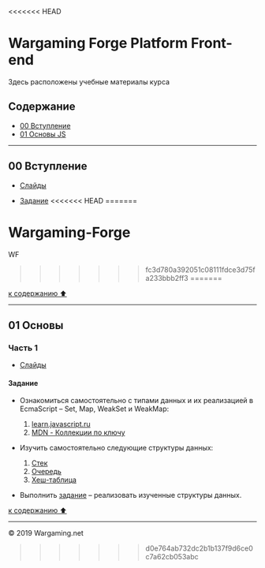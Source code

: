 <<<<<<< HEAD
# Wargaming Forge Platform Front-end

Здесь расположены учебные материалы курса


## Содержание

- [00 Вступление](#00-вступление)
- [01 Основы JS](#01-основы)

----

## 00 Вступление

- [Слайды](https://wgnet.github.io/wgforge_platform_frontend_course/00_introduction/)

- [Задание](https://github.com/wgnet/wgforge_platform_frontend_course/tree/master/00_introduction/practice)
<<<<<<< HEAD
=======
# Wargaming-Forge
WF
>>>>>>> fc3d780a392051c08111fdce3d75fa233bbb2ff3
=======

[к содержанию ⬆️](#содержание)

----

## 01 Основы

### Часть 1

- [Слайды](https://wgnet.github.io/wgforge_platform_frontend_course/01_basics_part_1/)


#### Задание

* Ознакомиться самостоятельно с типами данных и их реализацией в EcmaScript – Set, Map, WeakSet и WeakMap:
    1. [learn.javascript.ru](https://learn.javascript.ru/set-map)
    2. [MDN - Коллекции по ключу](https://developer.mozilla.org/ru/docs/Web/JavaScript/Reference/Global_Objects#Keyed_collections)

*  Изучить самостоятельно следующие структуры данных:
    1. [Стек](https://ru.wikipedia.org/wiki/%D0%A1%D1%82%D0%B5%D0%BA)
    2. [Очередь](https://ru.wikipedia.org/wiki/%D0%9E%D1%87%D0%B5%D1%80%D0%B5%D0%B4%D1%8C_(%D0%BF%D1%80%D0%BE%D0%B3%D1%80%D0%B0%D0%BC%D0%BC%D0%B8%D1%80%D0%BE%D0%B2%D0%B0%D0%BD%D0%B8%D0%B5))
    3. [Хеш-таблица](https://ru.wikipedia.org/wiki/%D0%A5%D0%B5%D1%88-%D1%82%D0%B0%D0%B1%D0%BB%D0%B8%D1%86%D0%B0)

* Выполнить [задание](https://github.com/wgnet/wgforge_platform_frontend_course/tree/master/01_basics_part_1/practice) – реализовать изученные структуры данных.

[к содержанию ⬆️](#содержание)

----

© 2019 Wargaming.net
>>>>>>> d0e764ab732dc2b1b137f9d6ce0c7a62cb053abc
